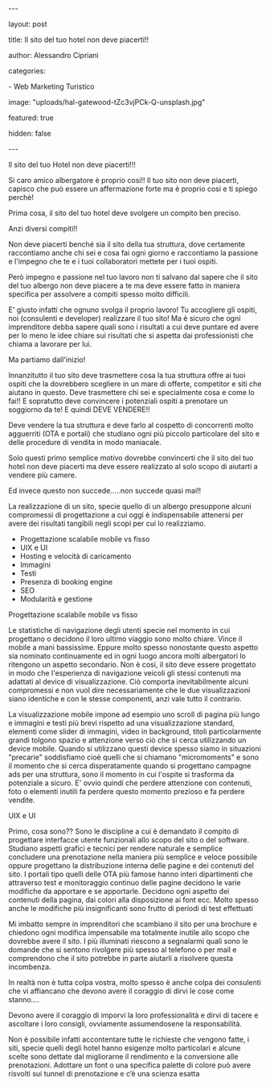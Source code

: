 \---

layout: post

title: Il sito del tuo hotel non deve piacerti!!

author: Alessandro Cipriani

categories:

\- Web Marketing Turistico

image: "uploads/hal-gatewood-tZc3vjPCk-Q-unsplash.jpg"

featured: true

hidden: false



\---

Il sito del tuo Hotel non deve piacerti!!! 

Si caro amico albergatore è proprio cosi!! Il tuo sito non deve piacerti, capisco che può essere un affermazione forte ma è proprio cosi e ti spiego perchè! 

Prima cosa, il sito del tuo hotel deve svolgere un compito ben preciso. 

Anzi diversi compiti!!<br>

Non deve piacerti benché sia il sito della tua struttura, dove certamente raccontiamo anche chi sei e cosa fai ogni giorno e raccontiamo la passione e l'impegno che te e i tuoi collaboratori mettete per i tuoi ospiti.

Però impegno e passione nel tuo lavoro non ti salvano dal sapere che il sito del tuo albergo non deve piacere a te ma deve essere fatto in maniera specifica per assolvere a compiti spesso molto difficili.

E' giusto infatti che ognuno svolga il proprio lavoro! Tu accogliere gli ospiti, noi (consulenti e developer) realizzare il tuo sito! Ma è sicuro che ogni imprenditore debba sapere quali sono i risultati a cui deve puntare ed avere per lo meno le idee chiare sui risultati che si aspetta dai professionisti che chiama a lavorare per lui.

Ma partiamo dall'inizio!

Innanzitutto il tuo sito deve trasmettere cosa la tua struttura offre ai tuoi ospiti che la dovrebbero scegliere in un mare di offerte, competitor e siti che aiutano in questo. Deve trasmettere chi sei e specialmente cosa e come lo fai!! E sopratutto deve convincere i potenziali ospiti a prenotare un soggiorno da te! E quindi DEVE VENDERE!!

Deve vendere la tua struttura e deve farlo al cospetto di concorrenti molto agguerriti (OTA e portali) che studiano ogni più piccolo particolare del sito e delle procedure di vendita in modo maniacale. 

Solo questi primo semplice motivo dovrebbe convincerti che il sito del tuo hotel non deve piacerti ma deve essere realizzato al solo scopo di aiutarti a vendere più camere.</p>

Ed invece questo non succede…..non succede quasi mai!!<br>

La realizzazione di un sito, specie quello di un albergo presuppone alcuni compromessi di progettazione a cui oggi è indispensabile attenersi per avere dei risultati tangibili negli scopi per cui lo realizziamo.

- Progettazione scalabile mobile vs fisso
- UIX e UI
- Hosting e velocità di caricamento
- Immagini
- Testi
- Presenza di booking engine
- SEO
- Modularità e gestione

Progettazione scalabile mobile vs fisso

Le statistiche di navigazione degli utenti specie nel momento in cui progettano o decidono il loro ultimo viaggio sono molto chiare. Vince il mobile a mani bassissime. Eppure molto spesso nonostante questo aspetto sia nominato continuamente ed in ogni luogo ancora molti albergatori lo ritengono un aspetto secondario. Non è cosi, il sito deve essere progettato in modo che l'esperienza di navigazione veicoli gli stessi contenuti ma adattati al device di visualizzazione. Ciò comporta inevitabilmente alcuni compromessi e non vuol dire necessariamente che le due visualizzazioni siano identiche e con le stesse componenti, anzi vale tutto il contrario.

La visualizzazione mobile impone ad esempio uno scroll di pagina più lungo e immagini e testi più brevi rispetto ad una visualizzazione standard, elementi come slider di immagini, video in background, titoli particolarmente grandi tolgono spazio e attenzione verso ciò che si cerca utilizzando un device mobile. Quando si utilizzano questi device spesso siamo in situazioni "precarie" soddisfiamo cioè quelli che si chiamano "micromoments" e sono il momento che si cerca disperatamente quando si progettano campagne ads per una struttura, sono il momento in cui l'ospite si trasforma da potenziale a sicuro. E' ovvio quindi che perdere attenzione con contenuti, foto o elementi inutili fa perdere questo momento prezioso e fa perdere vendite. 

UIX e UI

Primo, cosa sono?? Sono le discipline a cui è demandato il compito di progettare interfacce utente funzionali allo scopo del sito o del software. Studiano aspetti grafici e tecnici per rendere naturale e semplice concludere una prenotazione nella maniera più semplice e veloce possibile oppure progettano la distribuzione interna delle pagine e dei contenuti del sito. I portali tipo quelli delle OTA più famose hanno interi dipartimenti che attraverso test e monitoraggio continuo delle pagine decidono le varie modifiche da apportare e se apportarle. Decidono ogni aspetto dei contenuti della pagina, dai colori alla disposizione ai font ecc. Molto spesso anche le modifiche più insignificanti sono frutto di periodi di test effettuati 





Mi imbatto sempre in imprenditori che scambiano il sito per una brochure e chiedono ogni modifica impensabile ma totalmente inutile allo scopo che dovrebbe avere il sito. I più illuminati riescono a segnalarmi quali sono le domande che si sentono rivolgere più spesso al telefono o per mail e comprendono che il sito potrebbe in parte aiutarli a risolvere questa incombenza.

In realtà non è tutta colpa vostra, molto spesso è anche colpa dei consulenti che vi affiancano che devono avere il coraggio di dirvi le cose come stanno….<br>

Devono avere il coraggio di imporvi la loro professionalità e dirvi di tacere e ascoltare i loro consigli, ovviamente assumendosene la responsabilità.

Non è possibile infatti accontentare tutte le richieste che vengono fatte, i siti, specie quelli degli hotel hanno esigenze molto particolari e alcune scelte sono dettate dal migliorarne il rendimento e la conversione alle prenotazioni. Adottare un font o una specifica palette di colore può avere risvolti sui tunnel di prenotazione e c’è una scienza esatta 